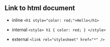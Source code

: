 ## Link to html document

- inline 
`<h1 style="color: red;">Hello</h1>`

- internal
`<style>
  h1 {
    color: red;
  }
 </style>`


- external
`<link rel="stylesheet" href="*" />`